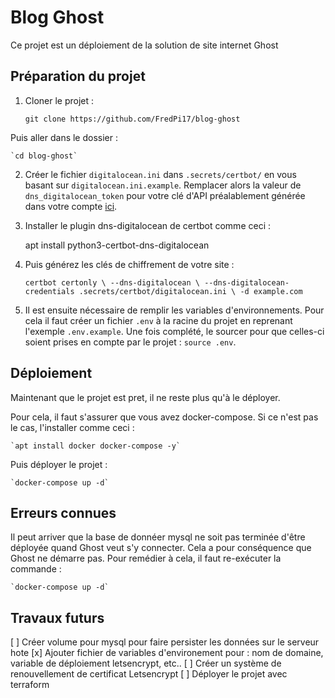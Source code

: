 Blog Ghost
==========

Ce projet est un déploiement de la solution de site internet Ghost

Préparation du projet
-----------

1. Cloner le projet :

    `git clone https://github.com/FredPi17/blog-ghost`

Puis aller dans le dossier :

    `cd blog-ghost`

2. Créer le fichier `digitalocean.ini` dans `.secrets/certbot/` en vous basant sur `digitalocean.ini.example`. Remplacer alors la valeur de `dns_digitalocean_token` pour votre clé d'API préalablement générée dans votre compte [ici](https://cloud.digitalocean.com/account/api/tokens). 

3. Installer le plugin dns-digitalocean de certbot comme ceci : 

    apt install python3-certbot-dns-digitalocean

4. Puis générez les clés de chiffrement de votre site : 

    `certbot certonly \
    --dns-digitalocean \
    --dns-digitalocean-credentials .secrets/certbot/digitalocean.ini \
    -d example.com`

5. Il est ensuite nécessaire de remplir les variables d'environnements. Pour cela il faut créer un fichier `.env` à la racine du projet en reprenant l'exemple `.env.example`. Une fois complété, le sourcer pour que celles-ci soient prises en compte par le projet : `source .env`. 

Déploiement
-----------

Maintenant que le projet est pret, il ne reste plus qu'à le déployer. 

Pour cela, il faut s'assurer que vous avez docker-compose. Si ce n'est pas le cas, l'installer comme ceci : 

    `apt install docker docker-compose -y`

Puis déployer le projet : 

    `docker-compose up -d`

Erreurs connues
---------------

Il peut arriver que la base de donnéer mysql ne soit pas terminée d'être déployée quand Ghost veut s'y connecter. Cela a pour conséquence que Ghost ne démarre pas. Pour remédier à cela, il faut re-exécuter la commande : 

    `docker-compose up -d`

Travaux futurs
--------------

[ ] Créer volume pour mysql pour faire persister les données sur le serveur hote
[x] Ajouter fichier de variables d'environement pour : nom de domaine, variable de déploiement letsencrypt, etc.. 
[ ] Créer un système de renouvellement de certificat Letsencrypt
[ ] Déployer le projet avec terraform